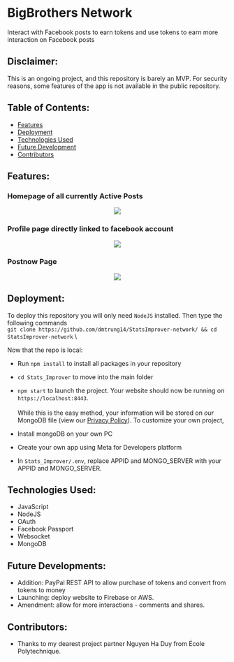 # BigBrothers Network
Interact with Facebook posts to earn tokens and use tokens to earn more interaction on Facebook posts

## Disclaimer:
This is an ongoing project, and this repository is barely an MVP. For security reasons, some features of the app is not available in the public repository.

## Table of Contents:
- [Features](#features)
- [Deployment](#deployment)
- [Technologies Used](#technologies-used)
- [Future Development](#future)
- [Contributors](#contributors)
## Features:
### Homepage of all currently Active Posts
<p align="center">
  <kbd>
<img src="https://user-images.githubusercontent.com/60612625/194976358-64044226-c614-4aa3-b255-44cca19c6646.png"></img>
  </kbd>
</p>

### Profile page directly linked to facebook account
<p align="center">
  <kbd>
<img src="https://user-images.githubusercontent.com/60612625/194976412-d943fc48-ed34-4e3f-a615-98919e55ec81.gif"></img>
  </kbd>
</p>

### Postnow Page

<p align="center">
  <kbd>
<img src="https://user-images.githubusercontent.com/60612625/194976909-4862f57d-2d05-4edc-acfd-4151ce9ceab4.png"></img>
  </kbd>
</p>

## Deployment:

To deploy this repository you will only need `NodeJS` installed. Then type the following commands 
\
`git clone https://github.com/dmtrung14/StatsImprover-network/ && cd StatsImprover-network` \

Now that the repo is local:

- Run `npm install` to install all packages in your repository 
- `cd Stats_Improver` to move into the main folder 
- `npm start` to launch the project. Your website should now be running on `https://localhost:8443`. 
\
\
While this is the easy method, your information will be stored on *our* MongoDB file (view our [Privacy Policy](https://www.iubenda.com/privacy-policy/43791086)). To customize your own project, 

- Install mongoDB on your own PC
- Create your own app using Meta for Developers platform
- In `Stats_Improver/.env`, replace APPID and MONGO_SERVER with your APPID and MONGO_SERVER.


## Technologies Used:
- JavaScript
- NodeJS
- OAuth
- Facebook Passport
- Websocket
- MongoDB

## Future Developments:
- Addition: PayPal REST API to allow purchase of tokens and convert from tokens to money
- Launching: deploy website to Firebase or AWS.
- Amendment: allow for more interactions - comments and shares. 

## Contributors:
- Thanks to my dearest project partner Nguyen Ha Duy from École Polytechnique.
